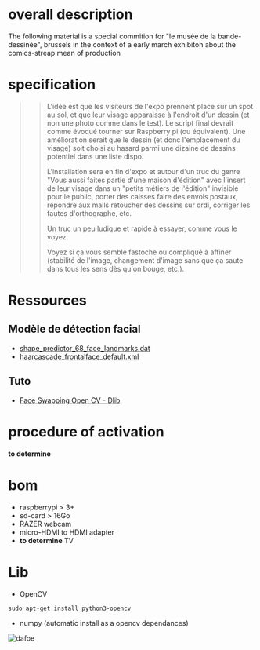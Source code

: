 # overall description
The following material is a special commition for "le musée de la bande-dessinée", brussels in the context of a early march exhibiton about the comics-streap mean of production 

# specification
>> L'idée est que les visiteurs de l'expo prennent place sur un spot au
>> sol, et que leur visage apparaisse à l'endroit d'un dessin (et non une
>> photo comme dans le test). Le script final devrait comme évoqué tourner
>> sur Raspberry pi (ou équivalent). Une amélioration serait que le dessin
>> (et donc l'emplacement du visage) soit choisi au hasard parmi une
>> dizaine de dessins potentiel dans une liste dispo.
>>
>> L'installation sera en fin d'expo et autour d'un truc du genre "Vous
>> aussi faites partie d'une maison d'édition" avec l'insert de leur visage
>> dans un "petits métiers de l'édition" invisible pour le public, porter
>> des caisses faire des envois postaux, répondre aux mails retoucher des
>> dessins sur ordi, corriger les fautes d'orthographe, etc.
>>
>> Un truc un peu ludique et rapide à essayer, comme vous le voyez.
>>
>> Voyez si ça vous semble fastoche ou compliqué à affiner (stabilité de
>> l'image, changement d'image sans que ça saute dans tous les sens dès
>> qu'on bouge, etc.).

# Ressources
## Modèle de détection facial
- [shape_predictor_68_face_landmarks.dat](https://github.com/italojs/facial-landmarks-recognition/blob/master/shape_predictor_68_face_landmarks.dat)
- [haarcascade_frontalface_default.xml](https://github.com/kipr/opencv/blob/master/data/haarcascades/haarcascade_frontalface_default.xml)
## Tuto
- [Face Swapping Open CV - Dlib](https://www.youtube.com/watch?v=dK-KxuPi768&t=260s)

# procedure of activation 

**to determine**

# bom
- raspberrypi > 3+ 
- sd-card > 16Go
- RAZER webcam 
- micro-HDMI to HDMI adapter
- **to determine** TV

# Lib

- OpenCV

```
sudo apt-get install python3-opencv
```
- numpy (automatic install as a opencv dependances)


![dafoe](https://media.giphy.com/media/Zy7s96dP38MlQe3OjG/giphy.gif?cid=790b7611megzlvs342chq32l7gs4gzhnlufd8y69tkksz9j2&ep=v1_gifs_search&rid=giphy.gif&ct=g)




